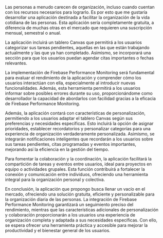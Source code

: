 Las personas a menudo carecen de organización, incluso cuando cuentan con los recursos necesarios para lograrlo. Es por esto que me gustaría desarrollar una aplicación destinada a facilitar la organización de la vida cotidiana de las personas. Esta aplicación sería completamente gratuita, a diferencia de muchas otras en el mercado que requieren una suscripción mensual, semestral o anual.

La aplicación incluirá un tablero Canvas que permitirá a los usuarios categorizar sus tareas pendientes, aquellas en las que están trabajando actualmente y las que ya han completado. Asimismo, se incorporará una sección para que los usuarios puedan agendar citas importantes o fechas relevantes.

La implementación de Firebase Performance Monitoring será fundamental para evaluar el rendimiento de la aplicación y comprender cómo los usuarios interactúan con ella, especialmente al introducir nuevas funcionalidades. Además, esta herramienta permitirá a los usuarios informar sobre posibles errores durante su uso, proporcionándome como desarrollador la capacidad de abordarlos con facilidad gracias a la eficacia de Firebase Performance Monitoring.

Además, la aplicación contará con características de personalización, permitiendo a los usuarios adaptar el tablero Canvas según sus preferencias y necesidades específicas. Esto incluirá la opción de asignar prioridades, establecer recordatorios y personalizar categorías para una experiencia de organización verdaderamente personalizada. Asimismo, se integrarán notificaciones inteligentes que recordarán a los usuarios sobre sus tareas pendientes, citas programadas y eventos importantes, mejorando así la eficiencia en la gestión del tiempo.

Para fomentar la colaboración y la coordinación, la aplicación facilitará la compartición de tareas y eventos entre usuarios, ideal para proyectos en equipo o actividades grupales. Esta función contribuirá a fortalecer la conexión y comunicación entre individuos, ofreciendo una herramienta integral para la organización personal y colectiva.

En conclusión, la aplicación que propongo busca llenar un vacío en el mercado, ofreciendo una solución gratuita, eficiente y personalizable para la organización diaria de las personas. La integración de Firebase Performance Monitoring garantizará un seguimiento preciso del rendimiento, mientras que las características adicionales de personalización y colaboración proporcionarán a los usuarios una experiencia de organización completa y adaptada a sus necesidades específicas. Con ello, se espera ofrecer una herramienta práctica y accesible para mejorar la productividad y el bienestar general de los usuarios.